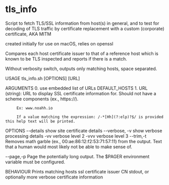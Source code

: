 # tls_info
Script to fetch TLS/SSL information from host(s) in general, and to test for decoding of TLS traffic by certificate replacement with a custom (corporate) certificate, AKA MITM

created initially for use on macOS, relies on openssl

Compares each host certificate issuer to that of a reference host which is known to be TLS inspected and reports if there is a match.

Without verbosity switch, outputs only matching hosts, space separated.

USAGE
tls_info.sh [OPTIONS] [URL]

ARGUMENTS
	0. use embedded list of URLs DEFAULT_HOSTS
	1. URL (string): URL to display SSL certificate information for. Should not have a scheme components (ex., https://).

		 Ex: www.noahh.io

	 	 If a value matching the expression: /-*[Hh](?:elp)?$/ is provided this help text will be printed.

OPTIONS
	--details      show site certificate details
	--verbose, -v  show verbose processing details
	-vv            verbose level 2
	-vvv           verbose level 3
	--trim,-t      Removes math garble (ex., 00:ae:86:12:f2:53:71:57:11)
		 from the output. Text that a human would most likely
		 not be able to make sense of.

--page,-p        Page the potentially long output. The $PAGER
		 environment variable must be configured.

BEHAVIOUR
Prints matching hosts ssl certificate issuer CN stdout, or optionally more verbose certificate information
